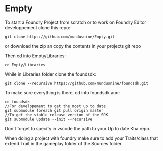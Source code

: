 # Empty

To start a Foundry Project from scratch or to work on Foundry Editor developpement clone this repo:

`git clone https://github.com/mundusnine/Empty.git`
 
 or download the zip an copy the contents in your projects git repo

Then cd into Empty/Libraries:

`cd Empty/Libraries`

While in Libraries folder clone the foundsdk:

`git clone --recursive https://github.com/mundusnine/foundsdk.git`

To make sure everything is there, cd into foundsdk and:
```
cd foundsdk
//For developement to get the most up to date 
git submodule foreach git pull origin master
//To get the stable release version of the SDK
git submodule update --init --recursive

```

Don't forget to specify in vscode the path to your Up to date Kha repo.

When doing a project with foundry make sure to add your Traits/class that extend Trait in the gameplay folder of the Sources folder
